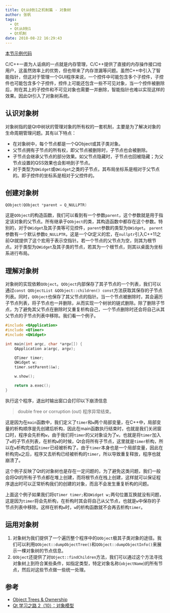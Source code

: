 ```yaml
---
title: Qt从0到1之机制篇 - 对象树
author: 张帆
tags:
  - Qt
  - Qt从0到1
  - Qt机制
date: 2018-08-22 16:29:43
---
```


[本节示例代码](https://github.com/xyz1001/QtExamples/tree/master/ObjectTrees)

C/C++一直为人诟病的一点就是内存管理，C/C++提供了直接的内存操作接口给用户，这虽然效率上的优势，但也带来了内存泄漏等问题。虽然C++中引入了智能指针，但这对于管理一个GUI程序来说，一个控件中可能包含多个子控件，子控件也可能包含多个子控件，控件上可能还包含一些不可见对象，当一个控件被删除后，附在其上的子控件和不可见对象也需要一并删除，智能指针也难以实现这样的效果。因此Qt引入了对象树系统。

<!--more-->

## 认识对象树

对象树指的是Qt中树状的管理对象的所有权的一套机制，主要是为了解决对象的生命周期管理问题。其有以下特点：

- 在对象树中，每个节点都是一个QObject或其子类对象。
- 父节点拥有子节点的所有权，即父节点被删除时，子节点也会被删除。
- 子节点会继承父节点的部分效果。如父节点隐藏时，子节点也回被隐藏；为父节点设置的QSS效果也会影响到子节点。
- 对于类型为`QWidget`或`QWidget`之类的子节点，其布局坐标系是相对于父节点的。即子控件的坐标系是相对于父控件的。

## 创建对象树

``` cpp
QObject(QObject *parent = Q_NULLPTR)
```

这是`QObject`的构造函数，我们可以看到有一个参数`parent`，这个参数就是用于指定该对象的父节点。所有继承于`QObject`的类，其构造函数中都存在这个参数。特别的，对于`QWidget`及其子类等可见控件，`parent`参数的类型为`QWidget`。
`parent`参数有一个默认参数`Q_NULLPTR`，这是一个Qt定义的宏，在`nullptr`引入C++11之前Qt就提供了这个宏用于表示空指针。若一个节点的父节点为空，则其为根节点。对于类型为`QWidget`及其子类的节点，若其为一个根节点，则其以桌面为坐标系进行布局。

## 理解对象树

对象树的实现依赖`QObject`。`QObject`内部保存了其子节点的一个列表，我们可以通过`const QObjectList &QObject::children() const`方法获取其保存的子节点列表。同时，`QObject`也保存了其父节点的指针。当一个节点被删除时，其会遍历子节点列表，将子节点也一并删除，从而实现一个树状的链式删除。除了删除子节点，为了避免其父节点在删除时又重复析构自己，一个节点删除时还会将自己从其父节点的子节点列表中移除。我们看一个例子。

``` cpp
#include <QApplication>
#include <QTimer>
#include <QWidget>

int main(int argc, char *argv[]) {
    QApplication a(argc, argv);

    QTimer timer;
    QWidget w;
    timer.setParent(&w);

    w.show();

    return a.exec();
}
```

执行这个程序，退出时输出窗口会打印以下崩溃信息

> double free or corruption (out)
> 程序异常结束。

这是因为在`main`函数中，我们定义了`timer`和`w`两个局部变量，在C++中，局部变量的析构顺序是先创建后析构，因此在main函数执行结束时，也就是我们关闭窗口时，程序会先析构`w`，由于我们将`timer`的父对象设为了`w`，也就是将`timer`加入了`w`的子节点列表，在析构`w`的时候，Qt会将所有子节点，这里就是`timer`析构，所以在`w`析构完成后`timer`已经被析构了。由于`timer`本身也是一个局部变量，因此在析构完`w`之后，程序又去析构已经被析构的`timer`，所以导致重复释放，程序也就崩溃了。

这个例子反映了Qt的对象树也是存在一定问题的，为了避免这类问题，我们一般会将Qt的所有子节点都在堆上创建，而将根节点在栈上创建，这样就可以保证程序退出时可以正常析构我们的创建的对象，而且不会发生重复析构的问题。

上面这个例子如果我们将`QTimer timer;`和`QWidget w;`两句位置互换就没有问题，这是因为`timer`将会先析构，在析构时其会将自己从父节点，也就是`w`中保存的子节点列表中移除。这样在析构`w`时，`w`的析构函数就不会再去析构`timer`。

## 运用对象树

1. 对象树为我们提供了一个遍历整个程序中的`QObject`极其子类对象的途径。我们可以利用`QObject::dumpObjectTree()`和`QObject::dumpObjectInfo()`来展示一棵对象树的节点信息。
2. `QObject`还提供了对`QOject::findChildren`方法，我们可以通过这个方法寻找对象树上到符合某些条件，如指定类型，特定对象名称(`objectName`)的所有节点，然后对这些节点做一些统一处理。

## 参考

- [Object Trees & Ownership](http://doc.qt.io/qt-5/objecttrees.html)
- [Qt 学习之路 2（10）：对象模型](https://www.devbean.net/2012/09/qt-study-road-2-objects-model/)
